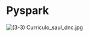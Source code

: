 # Pyspark

![(3-3) Curriculo_saul_dnc.jpg](https://github.com/StunKnife/Pyspark/blob/main/figuras/fig_1_pyspark.png.jpg)
